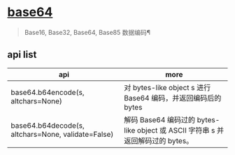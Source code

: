 # [base64](https://docs.python.org/zh-cn/3/library/base64.html)

> Base16, Base32, Base64, Base85 数据编码¶

## api list

| api                                                | more                                                                            |
| -------------------------------------------------- | ------------------------------------------------------------------------------- |
| base64.b64encode(s, altchars=None)                 | 对 bytes-like object s 进行 Base64 编码，并返回编码后的 bytes                   |
| base64.b64decode(s, altchars=None, validate=False) | 解码 Base64 编码过的 bytes-like object 或 ASCII 字符串 s 并返回解码过的 bytes。 |
